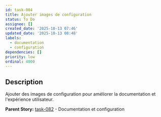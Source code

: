 ```yaml
---
id: task-004
title: Ajouter images de configuration
status: To Do
assignee: []
created_date: '2025-10-13 07:46'
updated_date: '2025-10-13 08:48'
labels:
  - documentation
  - configuration
dependencies: []
priority: low
ordinal: 4000
---
```


## Description

<!-- SECTION:DESCRIPTION:BEGIN -->
Ajouter des images de configuration pour améliorer la documentation et l'expérience utilisateur.

**Parent Story:** [task-082](task-082) - Documentation et configuration
<!-- SECTION:DESCRIPTION:END -->
